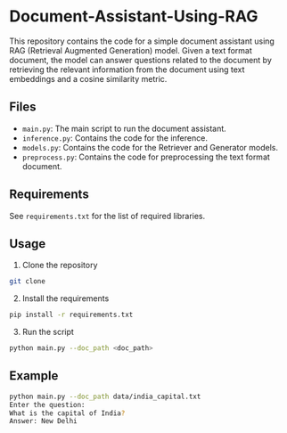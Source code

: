# Document-Assistant-Using-RAG

This repository contains the code for a simple document assistant using RAG (Retrieval Augmented Generation) model. Given a text format document, the model can answer questions related to the document by retrieving the relevant information from the document using text embeddings and a cosine similarity metric.

## Files
- `main.py`: The main script to run the document assistant.
- `inference.py`: Contains the code for the inference.
- `models.py`: Contains the code for the Retriever and Generator models.
- `preprocess.py`: Contains the code for preprocessing the text format document.

## Requirements
See `requirements.txt` for the list of required libraries.

## Usage
1. Clone the repository
```bash
git clone
```

2. Install the requirements
```bash
pip install -r requirements.txt
```

3. Run the script
```bash
python main.py --doc_path <doc_path>
```

## Example
```bash
python main.py --doc_path data/india_capital.txt
Enter the question:
What is the capital of India?
Answer: New Delhi
```